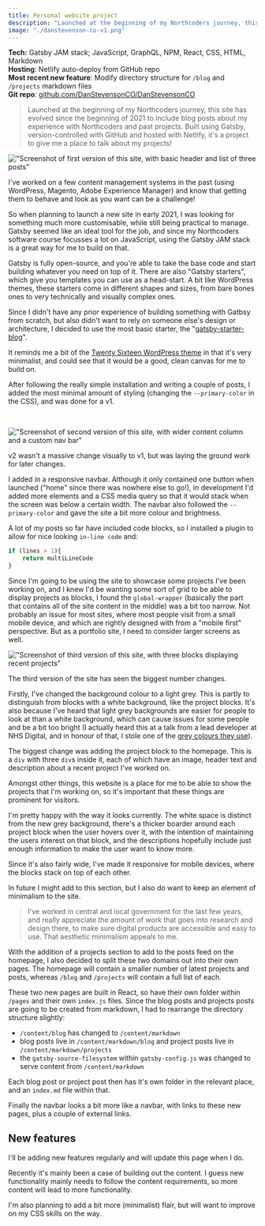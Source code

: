 ```yaml
---
title: Personal website project
description: "Launched at the beginning of my Northcoders journey, this site has evolved since the beginning of 2021 to include blog posts about my experience with Northcoders and past projects. Built using Gatsby, version-controlled with GitHub and hosted with Netlify, it's a project to give me a place to talk about my projects!"
image: "./danstevenson-co-v1.png"
---
```


**Tech:** Gatsby JAM stack; JavaScript, GraphQL, NPM, React, CSS, HTML, Markdown <br/>
**Hosting**: Netlify auto-deploy from GitHub repo <br/>
**Most recent new feature**: Modify directory structure for `/blog` and `/projects` markdown files<br/>
**Git repo**: <a href="https://github.com/DanStevensonCO/DanStevensonCO" target="_blank">github.com/DanStevensonCO/DanStevensonCO</a>


>Launched at the beginning of my Northcoders journey, this site has evolved since the beginning of 2021 to include blog posts about my experience with Northcoders and past projects. Built using Gatsby, version-controlled with GitHub and hosted with Netlify, it's a project to give me a place to talk about my projects!

!["Screenshot of first version of this site, with basic header and list of three posts"](/danstevenson-co-v1.png "The MVP - version 1")

I've worked on a few content management systems in the past (using WordPress, Magento, Adobe Experience Manager) and know that getting them to behave and look as you want can be a challenge! 

So when planning to launch a new site in early 2021, I was looking for something much more customisable, while still being practical to manage. Gatsby seemed like an ideal tool for the job, and since my Northcoders software course focusses a lot on JavaScript, using the Gatsby JAM stack is a great way for me to build on that.

Gatsby is fully open-source, and you're able to take the base code and start building whatever you need on top of it. There are also "Gatsby starters", which give you templates you can use as a head-start. A bit like WordPress themes, these starters come in different shapes and sizes, from bare bones ones to very technically and visually complex ones. 

Since I didn't have any prior experience of building something with Gatbsy from scratch, but also didn't want to rely on someone else's design or architecture, I decided to use the most basic starter, the "<a href="https://www.gatsbyjs.com/starters/gatsbyjs/gatsby-starter-blog" target="_blank">gatsby-starter-blog</a>". 

It reminds me a bit of the <a href="https://en-gb.wordpress.org/themes/twentysixteen/" target="_blank">Twenty Sixteen WordPress theme</a> in that it's very minimalist, and could see that it would be a good, clean canvas for me to build on. 

After following the really simple installation and writing a couple of posts, I added the most minimal amount of styling (changing the `--primary-color` in the CSS), and was done for a v1.

<br/>

!["Screenshot of second version of this site, with wider content column and a custom nav bar"](/danstevenson-co-v2.png "Adding a bit of colour - version 2")

v2 wasn't a massive change visually to v1, but was laying the ground work for later changes. 

I added in a responsive navbar. Although it only contained one button when launched ("home" since there was nowhere else to go!), in development I'd added more elements and a CSS media query so that it would stack when the screen was below a certain width. The navbar also followed the `--primary-color` and gave the site a bit more colour and brightness. 

A lot of my posts so far have included code blocks, so I installed a plugin to allow for nice looking `in-line code` and:

```javascript
if (lines > 1){
    return multiLineCode
}
```

Since I'm going to be using the site to showcase some projects I've been working on, and I knew I'd be wanting some sort of grid to be able to display projects as blocks, I found the `global-wrapper` (basically the part that contains all of the site content in the middle) was a bit too narrow. Not probably an issue for most sites, where most people visit from a small mobile device, and which are rightly designed with from a "mobile first" perspective. But as a portfolio site, I need to consider larger screens as well. 

!["Screenshot of third version of this site, with three blocks displaying recent projects"](/danstevenson-co-v3.png "Adding to the portfolio - version 3")

The third version of the site has seen the biggest number changes. 

Firstly, I've changed the background colour to a light grey. This is partly to distinguish from blocks with a white background, like the project blocks. It's also because I've heard that light grey backgrounds are easier for people to look at than a white background, which can cause issues for some people and be a bit too bright (I actually heard this at a talk from a lead developer at NHS Digital, and in honour of that, I stole one of the <a href="https://digital.nhs.uk/about-nhs-digital/corporate-information-and-documents/nhs-digital-style-guidelines/how-we-look/colour-palette" target="_blank">grey colours they use</a>).

The biggest change was adding the project block to the homepage. This is a `div` with three `div`s inside it, each of which have an image, header text and description about a recent project I've worked on. 

Amongst other things, this website is a place for me to be able to show the projects that I'm working on, so it's important that these things are prominent for visitors. 

I'm pretty happy with the way it looks currently. The white space is distinct from the new grey background, there's a thicker boarder around each project block when the user hovers over it, with the intention of maintaining the users interest on that block, and the descriptions hopefully include just enough information to make the user want to know more. 

Since it's also fairly wide, I've made it responsive for mobile devices, where the blocks stack on top of each other.

In future I might add to this section, but I also do want to keep an element of minimalism to the site. 

>I've worked in central and local government for the last few years, and really appreciate the amount of work that goes into research and design there, to make sure digital products are accessible and easy to use. That aesthetic minimalism appeals to me. 

With the addition of a projects section to add to the posts feed on the homepage, I also decided to split these two domains out into their own pages. The homepage will contain a smaller number of latest projects and posts, whereas `/blog` and `/projects` will contain a full list of each. 

These two new pages are built in React, so have their own folder within `/pages` and their own `index.js` files. Since the blog posts and projects posts are going to be created from markdown, I had to rearrange the directory structure slightly:
- `/content/blog` has changed to `/content/markdown`
- blog posts live in `/content/markdown/blog` and project posts live in `/content/markdown/projects`
- the `gatsby-source-filesystem` within `gatsby-config.js` was changed to serve content from `/content/markdown`

Each blog post or project post then has it's own folder in the relevant place, and an `index.md` file within that.

Finally the navbar looks a bit more like a navbar, with links to these new pages, plus a couple of external links. 

## New features

I'll be adding new features regularly and will update this page when I do. 

Recently it's mainly been a case of building out the content. I guess new functionality mainly needs to follow the content requirements, so more content will lead to more functionality. 

I'm also planning to add a bit more (minimalist) flair, but will want to improve on my CSS skills on the way.